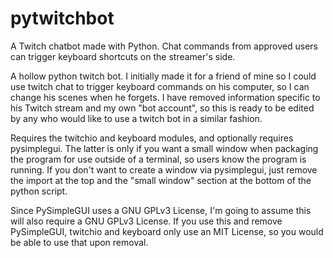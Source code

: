 # pytwitchbot
A Twitch chatbot made with Python. Chat commands from approved users can trigger keyboard shortcuts on the streamer's side.

A hollow python twitch bot.
I initially made it for a friend of mine so I could use twitch chat to trigger keyboard commands on his computer, so I can change his scenes when he forgets.
I have removed information specific to his Twitch stream and my own "bot account", so this is ready to be edited by any who would like to use a twitch bot in a similar fashion.

Requires the twitchio and keyboard modules, and optionally requires pysimplegui.
The latter is only if you want a small window when packaging the program for use outside of a terminal, so users know the program is running.
If you don't want to create a window via pysimplegui, just remove the import at the top and the "small window" section at the bottom of the python script.

Since PySimpleGUI uses a GNU GPLv3 License, I'm going to assume this will also require a GNU GPLv3 License.
If you use this and remove PySimpleGUI, twitchio and keyboard only use an MIT License, so you would be able to use that upon removal.
